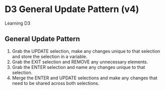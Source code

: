 # D3 General Update Pattern (v4)
Learning D3

## General Update Pattern
1. Grab the UPDATE selection, make any changes unique to that selection and store the selection in a variable.
2. Grab the EXIT selection and REMOVE any unnecessary elements.
3. Grab the ENTER selection and name any changes unique to that selection.
4. Merge the ENTER and UPDATE selections and make any changes that need to be shared across both selections.
